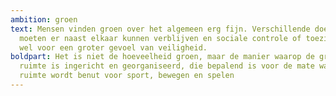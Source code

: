 ```yaml
---
ambition: groen
text: Mensen vinden groen over het algemeen erg fijn. Verschillende doelgroepen
  moeten er naast elkaar kunnen verblijven en sociale controle of toezicht zorgt
  wel voor een groter gevoel van veiligheid.
boldpart: Het is niet de hoeveelheid groen, maar de manier waarop de groene
  ruimte is ingericht en georganiseerd, die bepalend is voor de mate waarin deze
  ruimte wordt benut voor sport, bewegen en spelen
---
```

